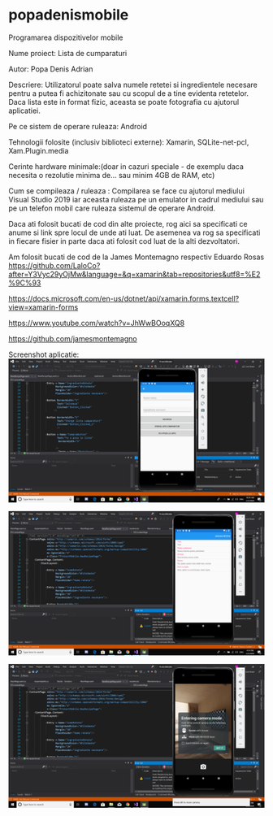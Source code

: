 # popadenismobile
Programarea dispozitivelor mobile

Nume proiect: Lista de cumparaturi  

Autor: Popa Denis Adrian

Descriere: Utilizatorul poate salva numele retetei si ingredientele necesare pentru a putea fi achizitonate sau cu scopul de a tine evidenta retetelor. Daca lista este in format fizic, aceasta se poate fotografia cu ajutorul aplicatiei.

Pe ce sistem de operare ruleaza: Android

Tehnologii folosite (inclusiv biblioteci externe): Xamarin, SQLite-net-pcl, Xam.Plugin.media

Cerinte hardware minimale:(doar in cazuri speciale - de exemplu daca necesita o rezolutie minima de... sau minim 4GB de RAM, etc)

Cum se compileaza / ruleaza : Compilarea se face cu ajutorul mediului Visual Studio 2019 iar aceasta ruleaza pe un emulator in cadrul mediului sau pe un telefon mobil care ruleaza sistemul de operare Android.

Daca ati folosit bucati de cod din alte proiecte, rog aici sa specificati ce anume si link spre locul de unde ati luat. De asemenea va rog sa specificati in fiecare fisier in parte daca ati folosit cod luat de la alti dezvoltatori.

Am folosit bucati de cod de la James Montemagno respectiv Eduardo Rosas
https://github.com/LaloCo?after=Y3Vyc29yOjMw&language=&q=xamarin&tab=repositories&utf8=%E2%9C%93

https://docs.microsoft.com/en-us/dotnet/api/xamarin.forms.textcell?view=xamarin-forms

https://www.youtube.com/watch?v=JhWwBOoqXQ8

https://github.com/jamesmontemagno


Screenshot aplicatie: 
![alt text](https://github.com/DenisP98/popadenismobile/blob/master/PrintProiect.png "Logo Title Text 1")

![alt text](https://github.com/DenisP98/popadenismobile/blob/master/PrintProiect2.png "Logo Title Text 2")

![alt text](https://github.com/DenisP98/popadenismobile/blob/master/PrintProiect3.png "Logo Title Text 3")
